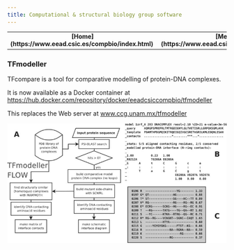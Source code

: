 ```yaml
---
title: Computational & structural biology group software
---
```


<table align="center" width=100%>
  <tr>
    <td align="center"><b>[Home](https://www.eead.csic.es/compbio/index.html)</b>&nbsp;</td>
    <td align="center"><b>[Members](https://www.eead.csic.es/compbio/staff.html)</b>&nbsp;</td>
    <td align="center"><b>[Publications](https://www.eead.csic.es/compbio/publications.html)</b>&nbsp;</td>
    <td align="center"><b>[Software](https://www.eead.csic.es/compbio/software.html)</b>&nbsp;</td>
    <td align="center"><b>[Material educativo](https://www.eead.csic.es/compbio/matdidactico.html)</b>&nbsp;</td>
    <td align="center"><a href="http://bioinfoperl.blogspot.com"><b>Blog</b></a>&nbsp;</td>
    <td align="center"><a href="http://www.eead.csic.es"><img src="pics/logoEEAD.jpeg"></a></td>
  </tr>
</table>


### TFmodeller 

TFcompare is a tool for comparative modelling of protein-DNA complexes.

It is now available as a Docker container at https://hub.docker.com/repository/docker/eeadcsiccompbio/tfmodeller 

This replaces the Web server at www.ccg.unam.mx/tfmodeller

<img src="pics/flowchart.jpeg" alt="flowchart">
